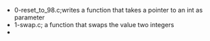 - 0-reset_to_98.c;writes a function that takes a pointer to an int as parameter
- 1-swap.c; a function that swaps the value two integers
-
